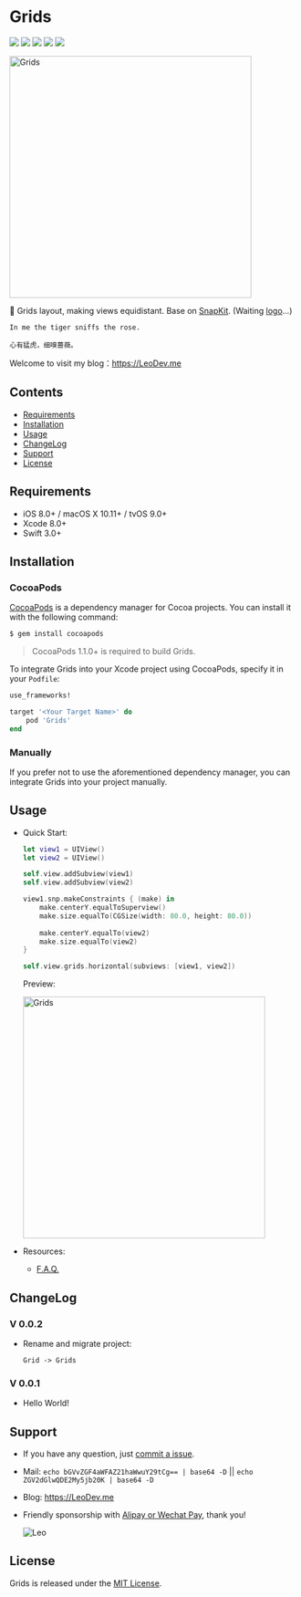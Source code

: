<H1>Grids</H1>

<p align="center">

<a href="https://travis-ci.org/iTofu/Grids"><img src="https://img.shields.io/travis/iTofu/Grids.svg?style=flat"></a>
<a href="http://cocoadocs.org/docsets/Grids"><img src="https://img.shields.io/cocoapods/v/Grids.svg"></a>
<a href="https://raw.githubusercontent.com/iTofu/Grids/master/LICENSE"><img src="https://img.shields.io/cocoapods/l/Grids.svg"></a>
<a href="http://cocoadocs.org/docsets/Grids"><img src="https://img.shields.io/cocoapods/p/Grids.svg"></a>
<a href="https://LeoDev.me"><img src="https://img.shields.io/badge/blog-LeoDev.me-brightgreen.svg"></a>

</p>

<p>

<img src="https://raw.githubusercontent.com/iTofu/Grids/master/DemoImages/GridsDemo01.png" alt="Grids" title="Grids" width="424"/>

🏁 Grids layout, making views equidistant. Base on [SnapKit](https://github.com/SnapKit/SnapKit). (Waiting [logo](mailto:leodaxia@gmail.com)...)

</p>

```
In me the tiger sniffs the rose.

心有猛虎，细嗅蔷薇。
```

Welcome to visit my blog：https://LeoDev.me



## Contents

* [Requirements](https://github.com/iTofu/Grids#requirements)
* [Installation](https://github.com/iTofu/Grids#installation)
* [Usage](https://github.com/iTofu/Grids#usage)
* [ChangeLog](https://github.com/iTofu/Grids#changelog)
* [Support](https://github.com/iTofu/Grids#support)
* [License](https://github.com/iTofu/Grids#license)



## Requirements

* iOS 8.0+ / macOS X 10.11+ / tvOS 9.0+
* Xcode 8.0+
* Swift 3.0+



## Installation

### CocoaPods

[CocoaPods](http://cocoapods.org) is a dependency manager for Cocoa projects. You can install it with the following command:

```bash
$ gem install cocoapods
```

> CocoaPods 1.1.0+ is required to build Grids.

To integrate Grids into your Xcode project using CocoaPods, specify it in your `Podfile`:

```ruby
use_frameworks!

target '<Your Target Name>' do
    pod 'Grids'
end
```

### Manually

If you prefer not to use the aforementioned dependency manager, you can integrate Grids into your project manually.



## Usage

* Quick Start:

  ```swift
  let view1 = UIView()
  let view2 = UIView()

  self.view.addSubview(view1)
  self.view.addSubview(view2)

  view1.snp.makeConstraints { (make) in
      make.centerY.equalToSuperview()
      make.size.equalTo(CGSize(width: 80.0, height: 80.0))
    
      make.centerY.equalTo(view2)
      make.size.equalTo(view2)
  }

  self.view.grids.horizontal(subviews: [view1, view2])
  ```
  
  Preview:

  <img src="https://raw.githubusercontent.com/iTofu/Grids/master/DemoImages/GridsDemo02.png" alt="Grids" title="Grids" width="424"/>

* Resources:

  * [F.A.Q.](https://github.com/iTofu/Grids/issues?q=)



## ChangeLog

### V 0.0.2

* Rename and migrate project:

  ```
  Grid -> Grids
  ```

### V 0.0.1

* Hello World!



## Support

* If you have any question, just [commit a issue](https://github.com/iTofu/Grids/issues/new).

* Mail: `echo bGVvZGF4aWFAZ21haWwuY29tCg== | base64 -D` || `echo ZGV2dGlwQDE2My5jb20K | base64 -D`

* Blog: https://LeoDev.me

* Friendly sponsorship with [Alipay or Wechat Pay](https://cdnqiniu.leodev.me/paid_to_leo.png), thank you!

  ![Leo](https://cdnqiniu.leodev.me/paid_to_leo.png)


## License

Grids is released under the [MIT License](https://github.com/iTofu/Grids/blob/master/LICENSE).
